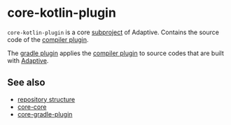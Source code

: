# core-kotlin-plugin

`core-kotlin-plugin` is a core [subproject](def://) of Adaptive. Contains the source code of 
the [compiler plugin](def://).

The [gradle plugin](def://) applies the [compiler plugin](def://) to source codes that are built with [Adaptive](def://).

## See also

- [repository structure](guide://)
- [core-core](def://)
- [core-gradle-plugin](def://)